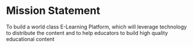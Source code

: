 # Mission Statement

To build a world class E-Learning Platform, which will leverage technology to distribute the content and to help educators to build high quality educational content

 
